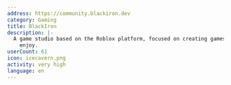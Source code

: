 ```yaml
---
address: https://community.blackiron.dev
category: Gaming
title: BlackIron
description: |-
  A game studio based on the Roblox platform, focused on creating games for users to
    enjoy.
userCount: 61
icon: icecavern.png
activity: very high
language: en
---
```

